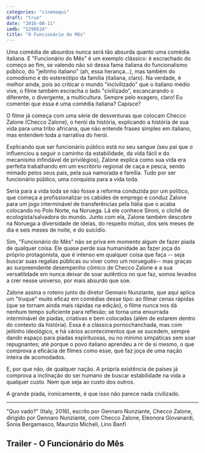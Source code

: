 ```yaml
---
categories: "cinemaqui"
draft: "true"
date: "2016-08-11"
imdb: "5290524"
title: "O Funcionário do Mês"
---
```

Uma comédia de absurdos nunca será tão absurda quanto uma comédia italiana. E "Funcionário do Mês" é um exemplo clássico: é escrachado do começo ao fim, se valendo não só dessa fama italiana do funcionalismo público, do "jeitinho italiano" (ah, essa herança...), mas também do comodismo e do estereótipo da família (italiana, claro). Na verdade, é melhor ainda, pois ao criticar o mundo "incivilizado" que o italiano médio vive, o filme também escracha o lado "civilizado", escancarando o diferente, o divergente, a multicultura. Sempre pelo exagero, claro! Eu comentei que essa é uma comédia italiana? Capisce?

O filme já começa com uma série de desventuras que colocam Checco Zalone (Checco Zalone), o herói da história, explicando a história de sua vida para uma tribo africana, que não entende frases simples em italiano, mas entendem toda a narrativa do herói.

Explicando que ser funcionário público está no seu sangue (seu pai que o influenciou a seguir o caminho da estabilidade, da vida fácil e do mecanismo infindável de privilégios), Zalone explica como sua vida era perfeita trabalhando em um escritório regional de caça e pesca, sendo mimado pelos seus pais, pela sua namorada e família. Tudo por ser funcionário público, uma conquista para a vida toda.

Seria para a vida toda se não fosse a reforma conduzida por um político, que começa a profissionalizar os cabides de emprego e conduz Zalone para um jogo interminável de transferências pela Itália que o acaba colocando no Polo Norte, na Noruega. Lá ele conhece Sironi, o clichê de ecologista/salvadora do mundo. Junto com ela, Zalone também descobre na Noruega a diversidade de ideias, do respeito mútuo, dos seis meses de dia e seis meses de noite, e do suicídio.

Sim, "Funcionário do Mês" não se priva em momento algum de fazer piada de qualquer coisa. Ele quase perde sua humanidade ao fazer joça do próprio protagonista, que é intenso em qualquer coisa que faça -- seja buscar suas regalias públicas ou viver como um norueguês-- mas graças ao surpreendente desempenho cômico de Checco Zalone e a sua versatilidade em nunca deixar de soar autêntico no que faz, somos levados a crer nesse universo, por mais absurdo que soe.

Zalone assina o roteiro junto do diretor Gennaro Nunziante, que aqui aplica um "truque" muito eficaz em comédias desse tipo: ao filmar cenas rápidas (que se tornam ainda mais rápidas na edição), o filme nunca nos dá nenhum tempo suficiente para reflexão; se torna uma enxurrada interminável de piadas, criativas e bem colocadas (além de estarem dentro do contexto da história). Essa é a clássica pornochanchada, mas com jeitinho ideológico, e há vários acontecimentos que se sucedem, sempre dando espaço para piadas espirituosas, ou no mínimo simpáticas sem soar repugnantes; até porque o povo italiano aprendeu a rir de si mesmo, o que comprova a eficácia de filmes como esse, que faz joça de uma nação inteira de acomodados.

E, por que não, de qualquer nação. A própria existência de países já comprova a inclinação do ser humano de buscar estabilidade na vida a qualquer custo. Nem que seja ao custo dos outros.

A grande piada, ironicamente, é que isso não parece nada civilizado.

<hr>"Quo vado?" (Italy, 2016), escrito por Gennaro Nunziante, Checco Zalone, dirigido por Gennaro Nunziante, com Checco Zalone, Eleonora Giovanardi, Sonia Bergamasco, Maurizio Micheli, Lino Banfi

<h2>Trailer - O Funcionário do Mês<h2>
